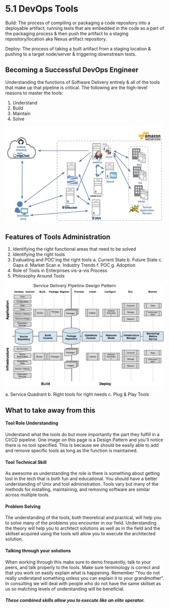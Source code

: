 # 5.1 DevOps Tools

Build: The process of compiling or packaging a code repository into a deployable artifact; running tests that are embedded in the code as a part of the packaging process & then push the artifact to a staging repository/location aka Nexus artifact repository.

Deploy: The process of taking a built artifact from a staging location & pushing to a target node/server & triggering downstream tests.

## Becoming a Successful DevOps Engineer

Understanding the functions of Software Delivery entirely & all of the tools that make up that pipeline is critical. The following are the high-level reasons to master the tools:

1. Understand
2. Build
3. Maintain
4. Solve

<center>

  ![](img5/5.1bigpicture.png)

</center>

## Features of Tools Administration
1. Identifying the right functional areas that need to be solved
2. Identifying the right tools
3. Evaluating and POC'ing the right tools
	a. Current State
	b. Future State
	c. Gaps
	d. Market Scan
	e. Industry Trends
	f. POC
	g. Adoption
4. Role of Tools in Enterprises vis-a-vis Process
5. Philosophy Around Tools

<center>

  ![](img5/5.1philosophyaroundtools.png)

</center>
 	 a. Service Quadrant
  	 b. Right tools for right needs
  	 c. Plug & Play Tools

## What to take away from this

#### Tool Role Understanding
Understand what the tools do but more importantly the part they fulfill in a CI/CD pipeline. One image on this page is a Design Pattern and you'll notice there is no tool specified. This is because we should be easily able to add and remove specific tools as long as the function is maintained.

#### Tool Technical Skill
As awesome as understanding the role is there is something about getting lost in the tech that is both fun and educational. You should have a better understanding of Unix and tool administration. Tools vary but many of the methods for installing, maintaining, and removing software are similar across multiple tools.

#### Problem Solving
The understanding of the tools, both theoretical and practical, will help you to solve many of the problems you encounter in our field. Understanding the theory will help you to architect solutions as well as in the field and the skillset acquired using the tools will allow you to execute the architected solution.

#### Talking through your solutions
When working through this make sure to demo frequently, talk to your peers, and talk properly to the tools. Make sure terminology is correct and that you work on easily explain what is happening. Remember "You do not really understand something unless you can explain it to your grandmother". In consulting we will deal with people who do not have the same skillset as us so matching levels of understanding will be beneficial.


##### These combined skills allow you to execute like an elite operator.
